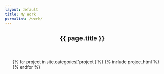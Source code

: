 ```yaml
---
layout: default
title: My Work
permalink: /work/
---
```


<section class="wrap clearfix">
  <header class="post-header">
    <h1>{{ page.title }}</h1>
  </header>

  <ul class="project-list">
    {% for project in site.categories['project'] %}
      {% include project.html %}
    {% endfor %}
  </ul>
</section>
